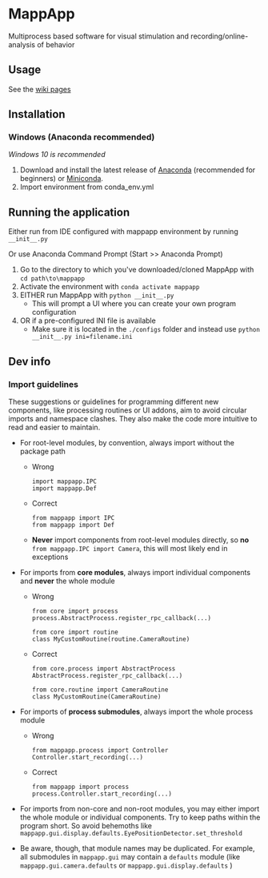 # MappApp
Multiprocess based software for visual stimulation and recording/online-analysis of behavior

## Usage
See the [wiki pages](https://github.com/thladnik/MappApp/wiki)

## Installation

### Windows (Anaconda recommended)

*Windows 10 is recommended*

1. Download and install the latest release of [Anaconda](https://www.anaconda.com/distribution/) (recommended for beginners) or [Miniconda](https://docs.conda.io/en/latest/miniconda.html).
2. Import environment from conda_env.yml 
## Running the application
 
Either run from IDE configured with mappapp environment by running `__init__.py`

Or use Anaconda Command Prompt (Start >> Anaconda Prompt)
1. Go to the directory to which you've downloaded/cloned MappApp with `cd path\to\mappapp`
2. Activate the environment with `conda activate mappapp`
3. EITHER run MappApp with `python __init__.py`
    * This will prompt a UI where you can create your own program configuration
4. OR if a pre-configured INI file is available
    * Make sure it is located in the `./configs` folder and instead use `python __init__.py ini=filename.ini` 


## Dev info
### Import guidelines
These suggestions or guidelines for programming different new components, like processing routines or UI addons, aim to avoid circular imports and namespace clashes. 
They also make the code more intuitive to read and easier to maintain.
* For root-level modules, by convention, always import without the package path
    * Wrong
       ```
       import mappapp.IPC
       import mappapp.Def
       ```
    * Correct 
       ```
       from mappapp import IPC
       from mappapp import Def
       ```
    * **Never** import components from root-level modules directly, so **no** `from mappapp.IPC import Camera`, this will most likely end in exceptions
* For imports from **core modules**, always import individual components and **never** the whole module
    * Wrong
    
      ```
      from core import process
      process.AbstractProcess.register_rpc_callback(...)
      
      from core import routine
      class MyCustomRoutine(routine.CameraRoutine)
      ```
    * Correct
      ```
      from core.process import AbstractProcess
      AbstractProcess.register_rpc_callback(...)
      
      from core.routine import CameraRoutine
      class MyCustomRoutine(CameraRoutine)
      ```
* For imports of **process submodules**, always import the whole process module
    * Wrong
      ```
      from mappapp.process import Controller
      Controller.start_recording(...)
      ```
    * Correct
      ```
      from mappapp import process
      process.Controller.start_recording(...)
      ```

* For imports from non-core and non-root modules, you may either import the whole module or individual components. Try to keep paths within the program short. So avoid behemoths like `mappapp.gui.display.defaults.EyePositionDetector.set_threshold`
* Be aware, though, that module names may be duplicated. For example, all submodules in `mappapp.gui` may contain a `defaults` module (like `mappapp.gui.camera.defaults` or `mappapp.gui.display.defaults` )
